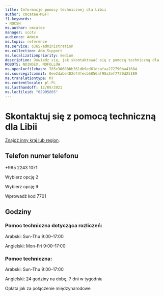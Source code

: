 ```yaml
---
title: Informacje pomocy technicznej dla Libii
author: cmcatee-MSFT
f1.keywords:
- NOCSH
ms.author: cmcatee
manager: scotv
audience: Admin
ms.topic: reference
ms.service: o365-administration
ms.collection: Adm_Support
ms.localizationpriority: medium
description: Dowiedz się, jak skontaktować się z pomocą techniczną dla swojego kraju lub regionu.
ROBOTS: NOINDEX, NOFOLLOW
ms.openlocfilehash: 785e30688bb361db9ed61dcafaa272790ba41684
ms.sourcegitcommit: 0ee2dabe402d44fecb6856af98a2ef7720d25189
ms.translationtype: MT
ms.contentlocale: pl-PL
ms.lasthandoff: 12/09/2021
ms.locfileid: "62995865"
---
```

# <a name="contact-support-for-libya"></a>Skontaktuj się z pomocą techniczną dla Libii

[Znajdź inny kraj lub region](../get-help-support.md).

## <a name="phone-number"></a>Telefon numer telefonu
+965 2243 1071

Wybierz opcję 2

Wybierz opcję 9

Wprowadź kod 7701

## <a name="hours"></a>Godziny
### <a name="billing-support"></a>Pomoc techniczna dotycząca rozliczeń:

Arabski: Sun-Thu 9:00–17:00

Angielski: Mon-Fri 9:00–17:00

### <a name="technical-support"></a>Pomoc techniczna:

Arabski: Sun-Thu 9:00–17:00

Angielski: 24 godziny na dobę, 7 dni w tygodniu

Opłata jak za połączenie międzynarodowe
